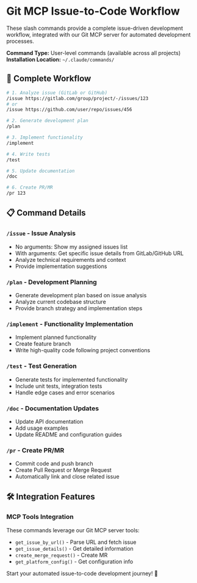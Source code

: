 # Git MCP Issue-to-Code Workflow

These slash commands provide a complete issue-driven development workflow, integrated with our Git MCP server for automated development processes.

**Command Type:** User-level commands (available across all projects)
**Installation Location:** `~/.claude/commands/`

## 🚀 Complete Workflow

```bash
# 1. Analyze issue (GitLab or GitHub)
/issue https://gitlab.com/group/project/-/issues/123
# or
/issue https://github.com/user/repo/issues/456

# 2. Generate development plan
/plan

# 3. Implement functionality
/implement

# 4. Write tests
/test

# 5. Update documentation
/doc

# 6. Create PR/MR
/pr 123
```

## 📋 Command Details

### `/issue` - Issue Analysis
- No arguments: Show my assigned issues list
- With arguments: Get specific issue details from GitLab/GitHub URL
- Analyze technical requirements and context
- Provide implementation suggestions

### `/plan` - Development Planning
- Generate development plan based on issue analysis
- Analyze current codebase structure
- Provide branch strategy and implementation steps

### `/implement` - Functionality Implementation
- Implement planned functionality
- Create feature branch
- Write high-quality code following project conventions

### `/test` - Test Generation
- Generate tests for implemented functionality
- Include unit tests, integration tests
- Handle edge cases and error scenarios

### `/doc` - Documentation Updates
- Update API documentation
- Add usage examples
- Update README and configuration guides

### `/pr` - Create PR/MR
- Commit code and push branch
- Create Pull Request or Merge Request
- Automatically link and close related issue

## 🛠️ Integration Features

### MCP Tools Integration
These commands leverage our Git MCP server tools:
- `get_issue_by_url()` - Parse URL and fetch issue
- `get_issue_details()` - Get detailed information
- `create_merge_request()` - Create MR
- `get_platform_config()` - Get configuration info

Start your automated issue-to-code development journey! 🚀
